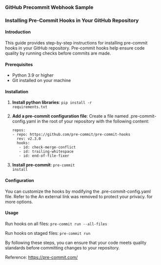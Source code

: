 ### GitHub Precommit Webhook Sample

### Installing Pre-Commit Hooks in Your GitHub Repository

#### Introduction
This guide provides step-by-step instructions for installing pre-commit hooks in your GitHub repository. Pre-commit hooks help ensure code quality by running checks before commits are made.

#### Prerequisites
- Python 3.9 or higher
- Git installed on your machine

#### Installation
1. **Install python libraries**:
<code>pip install -r requirements.txt</code>

2. **Add a pre-commit configuration file**:
   Create a file named .pre-commit-config.yaml in the root of your repository with the following content:

   ```
   repos:
   - repo: https://github.com/pre-commit/pre-commit-hooks
     rev: v2.3.0
     hooks:
      - id: check-merge-conflict
      - id: trailing-whitespace
      - id: end-of-file-fixer

3. **Install pre-commit**:
<code>pre-commit install</code>

#### Configuration
You can customize the hooks by modifying the .pre-commit-config.yaml file. Refer to the An external link was removed to protect your privacy. for more options.

#### Usage
Run hooks on all files:
<code>pre-commit run --all-files</code>

Run hooks on staged files:
<code>pre-commit run</code>

By following these steps, you can ensure that your code meets quality standards before committing changes to your repository.

Reference:
https://pre-commit.com/